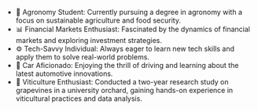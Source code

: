 - 🌱  Agronomy Student: Currently pursuing a degree in agronomy with a focus on sustainable agriculture and food security.
- 📊  Financial Markets Enthusiast: Fascinated by the dynamics of financial markets and exploring investment strategies.
- ⚙️  Tech-Savvy Individual: Always eager to learn new tech skills and apply them to solve real-world problems.
- 🚗  Car Aficionado: Enjoying the thrill of driving and learning about the latest automotive innovations.
- 🍇  Viticulture Enthusiast: Conducted a two-year research study on grapevines in a university orchard, gaining hands-on experience in viticultural practices and data analysis.
